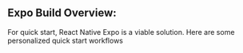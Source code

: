 ## Expo Build Overview:
For quick start, React Native Expo is a viable solution. Here are some personalized quick start workflows